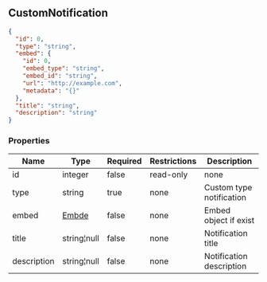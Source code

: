 <h2 id="tocS_CustomNotification">CustomNotification</h2>
<!-- backwards compatibility -->
<a id="schemacustomnotification"></a>
<a id="schema_CustomNotification"></a>
<a id="tocScustomnotification"></a>
<a id="tocscustomnotification"></a>

```json
{
  "id": 0,
  "type": "string",
  "embed": {
    "id": 0,
    "embed_type": "string",
    "embed_id": "string",
    "url": "http://example.com",
    "metadata": "{}"
  },
  "title": "string",
  "description": "string"
}

```

### Properties

|Name|Type|Required|Restrictions|Description|
|---|---|---|---|---|
|id|integer|false|read-only|none|
|type|string|true|none|Custom type notification|
|embed|[Embde](#schemaembed)|false|none|Embed object if exist|
|title|string¦null|false|none|Notification title|
|description|string¦null|false|none|Notification description|
